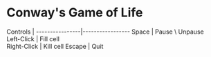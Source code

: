 # Conway's Game of Life

 Controls |
----------------|-----------------
   Space       | Pause \ Unpause  
   Left-Click  | Fill cell  
   Right-Click | Kill cell 
   Escape      | Quit
  
